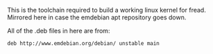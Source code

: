 This is the toolchain required to build a working linux kernel for fread. Mirrored here in case the emdebian apt repository goes down.


All of the .deb files in here are from:

```
deb http://www.emdebian.org/debian/ unstable main
```

